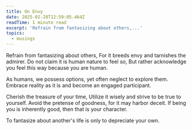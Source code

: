 ```yaml
---
title: On Envy
date: 2025-02-28T12:59:05.464Z
readTime: 1 minute read
excerpt: 'Refrain from fantasizing about others,...'
topics:
  - musings
---
```

Refrain from fantasizing about others,
 For it breeds envy and tarnishes the admirer.
 Do not claim it is human nature to feel so,
 But rather acknowledge you feel this way because you are human.
 
 As humans, we possess options, yet often neglect to explore them.
 Embrace reality as it is and become an engaged participant.
 
 Cherish the treasure of your time,
 Utilize it wisely and strive to be true to yourself.
 Avoid the pretense of goodness, for it may harbor deceit.
 If being you is inherently good, then that is your character.
 
 To fantasize about another's life is only to depreciate your own.

